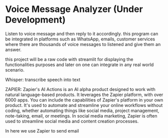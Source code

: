 # Voice Message Analyzer (Under Development)

Listen to voice message and then reply to it accordingly.
this program can be integrated in platforms such as WhatsApp, emails, customer services where there are thousands of voice messages to listened and give them an answer.

this project will be a raw code with streamlit for displaying the functionalities purposes and later on one can integrate in any real world scenario.

Whisper:
transcribe speech into text

ZAPIER:
Zapier's AI Actions is an AI alpha product designed to work with natural language-based products. It leverages the Zapier platform, with over 6000 apps. You can include the capabilities of Zapier's platform in your own product.
It's used to automate and streamline your online workflows without coding, whether automating things like social media, project management, note-taking, email, or meetings. In social media marketing, Zapier is often used to streamline social media and content creation processes.

In here we use Zapier to send email

